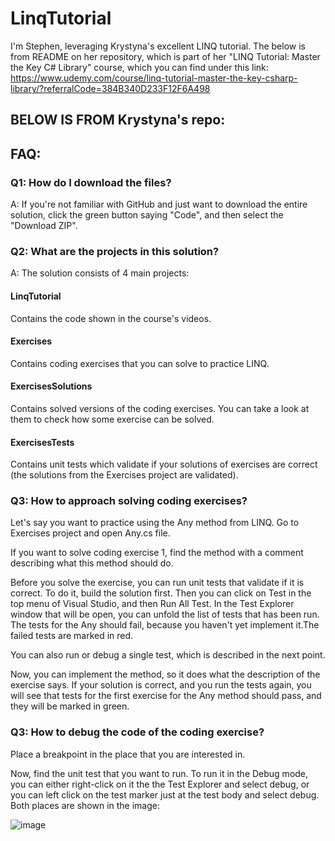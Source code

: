 # LinqTutorial

I'm Stephen, leveraging Krystyna's excellent LINQ tutorial. The below is from README on her repository, which is part of her "LINQ Tutorial: Master the Key C# Library" course, 
which you can find under this link: 
https://www.udemy.com/course/linq-tutorial-master-the-key-csharp-library/?referralCode=384B340D233F12F6A498

## BELOW IS FROM Krystyna's repo:

## FAQ:

### Q1: How do I download the files?
A: If you're not familiar with GitHub and just want to download the entire solution, click the green button saying "Code", and then select the "Download ZIP".

### Q2: What are the projects in this solution?
A: The solution consists of 4 main projects:
#### LinqTutorial
Contains the code shown in the course's videos.
#### Exercises
Contains coding exercises that you can solve to practice LINQ.
#### ExercisesSolutions
Contains solved versions of the coding exercises. You can take a look at them to check how some exercise can be solved.
#### ExercisesTests
Contains unit tests which validate if your solutions of exercises are correct (the solutions from the Exercises project are validated).

### Q3: How to approach solving coding exercises?
Let's say you want to practice using the Any method from LINQ. Go to Exercises project and open Any.cs file. 

If you want to solve coding exercise 1, find the method with a comment describing what this method should do.

Before you solve the exercise, you can run unit tests that validate if it is correct. To do it, build the solution first. Then you can click on Test in the top menu of Visual Studio, and then Run All Test. In the Test Explorer window that will be open, you can unfold the list of tests that has been run. The tests for the Any should fail, because you haven't yet implement it.The failed tests are marked in red.

You can also run or debug a single test, which is described in the next point.

Now, you can implement the method, so it does what the description of the exercise says. If your solution is correct, and you run the tests again, you will see that tests for the first exercise for the Any method should pass, and they will be marked in green.

### Q3: How to debug the code of the coding exercise?
Place a breakpoint in the place that you are interested in.

Now, find the unit test that you want to run. To run it in the Debug mode, you can either right-click on it the the Test Explorer and select debug, or you can left click on the test marker just at the test body and select debug. Both places are shown in the image:

![image](https://user-images.githubusercontent.com/89634343/218571108-b4cf876b-45a9-4c20-be73-1efd44dee9ad.png)

